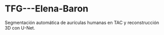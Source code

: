 # TFG---Elena-Baron
Segmentación automática de aurículas humanas en TAC y reconstrucción 3D con U-Net.
